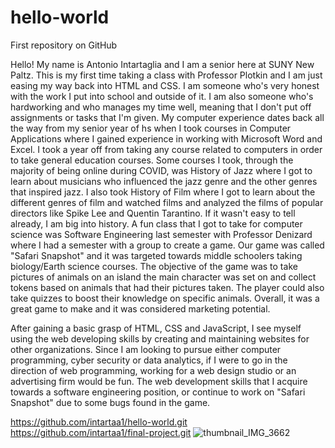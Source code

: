 # hello-world

First repository on GitHub

Hello! My name is Antonio Intartaglia and I am a senior here at SUNY New Paltz.
This is my first time taking a class with Professor Plotkin and I am just easing my
way back into HTML and CSS. I am someone who's very honest with the work I put into
school and outside of it. I am also someone who's hardworking and who manages my time
well, meaning that I don't put off assignments or tasks that I'm given. My computer
experience dates back all the way from my senior year of hs when I took courses in
Computer Applications where I gained experience in working with Microsoft Word and Excel.
I took a year off from taking any course related to computers in order to take general
education courses. Some courses I took, through the majority of being online during COVID,
was History of Jazz where I got to learn about musicians who influenced the jazz genre and
the other genres that inspired jazz. I also took History of Film where I got to learn about
the different genres of film and watched films and analyzed the films of popular directors
like Spike Lee and Quentin Tarantino. If it wasn't easy to tell already, I am big into history.
A fun class that I got to take for computer science was Software Engineering last semester with
Professor Denizard where I had a semester with a group to create a game. Our game was called "Safari
Snapshot" and it was targeted towards middle schoolers taking biology/Earth science courses.
The objective of the game was to take pictures of animals on an island the main character was 
set on and collect tokens based on animals that had their pictures taken. The player could also take
quizzes to boost their knowledge on specific animals. Overall, it was a great game to make and it
was considered marketing potential.

After gaining a basic grasp of HTML, CSS and JavaScript, I see myself using the web developing skills
by creating and maintaining websites for other organizations. Since I am looking to pursue either
computer programming, cyber security or data analytics, if I were to go in the direction of web programming,
working for a web design studio or an advertising firm would be fun. The web development skills that
I acquire towards a software engineering position, or continue to work on "Safari Snapshot" due to some bugs
found in the game.

https://github.com/intartaa1/hello-world.git
https://github.com/intartaa1/final-project.git
![thumbnail_IMG_3662](https://user-images.githubusercontent.com/98785938/188362891-55305f87-302b-4707-8582-b68cc6349979.jpg)
